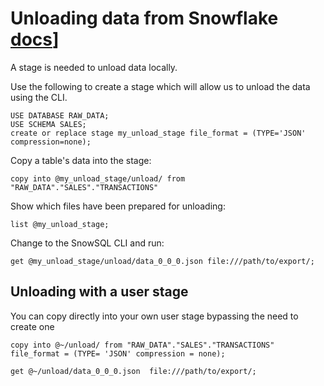 # Unloading data from Snowflake [docs](https://docs.snowflake.com/en/user-guide/data-unload-snowflake.html)]

A stage is needed to unload data locally.

Use the following to create a stage which will allow us to unload the data using the CLI.

    USE DATABASE RAW_DATA;
    USE SCHEMA SALES;
    create or replace stage my_unload_stage file_format = (TYPE='JSON' compression=none);

Copy a table's data into the stage:

    copy into @my_unload_stage/unload/ from "RAW_DATA"."SALES"."TRANSACTIONS"

Show which files have been prepared for unloading:

    list @my_unload_stage;

Change to the SnowSQL CLI and run:

    get @my_unload_stage/unload/data_0_0_0.json file:///path/to/export/;

## Unloading with a user stage
You can copy directly into your own user stage bypassing the need to create one

    copy into @~/unload/ from "RAW_DATA"."SALES"."TRANSACTIONS" file_format = (TYPE= 'JSON' compression = none);

    get @~/unload/data_0_0_0.json  file:///path/to/export/;
